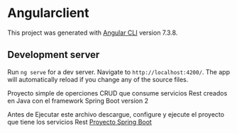 # Angularclient

This project was generated with [Angular CLI](https://github.com/angular/angular-cli) version 7.3.8.

## Development server

Run `ng serve` for a dev server. Navigate to `http://localhost:4200/`. The app will automatically reload if you change any of the source files.

 Proyecto simple de operciones CRUD que consume servicios Rest creados en Java con el framework Spring Boot version 2  
 
 Antes de Ejecutar este archivo descargue, configure y ejecute el proyecto que tiene los servicios Rest [Proyecto Spring Boot](https://github.com/pumasbra/ejemploSpringBootAngular.git) 